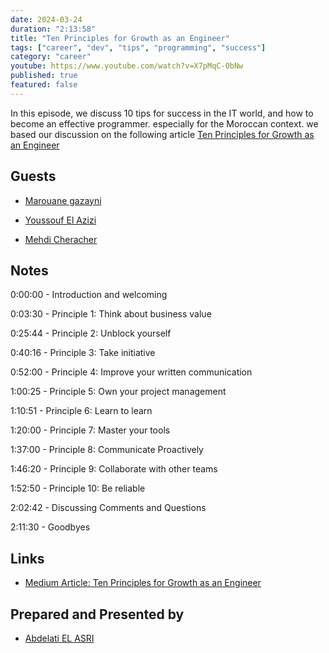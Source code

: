 ```yaml
---
date: 2024-03-24
duration: "2:13:58"
title: "Ten Principles for Growth as an Engineer"
tags: ["career", "dev", "tips", "programming", "success"]
category: "career"
youtube: https://www.youtube.com/watch?v=X7pMqC-0bNw
published: true
featured: false
---
```


In this episode, we discuss 10 tips for success in the IT world, and how to become an effective programmer. especially for the Moroccan context.
we based our discussion on the following article [Ten Principles for Growth as an Engineer](https://medium.com/@daniel.heller/ten-principles-for-growth-69015e08c35b)

## Guests

- [Marouane gazayni](https://twitter.com/mgazanayi)
  
- [Youssouf El Azizi](https://elazizi.com/)

- [Mehdi Cheracher](https://twitter.com/Mehdi_Cheracher)

## Notes

0:00:00 - Introduction and welcoming

0:03:30 - Principle 1: Think about business value

0:25:44 - Principle 2: Unblock yourself

0:40:16 - Principle 3: Take initiative

0:52:00 - Principle 4: Improve your written communication

1:00:25 - Principle 5: Own your project management

1:10:51 - Principle 6: Learn to learn

1:20:00 - Principle 7: Master your tools

1:37:00 - Principle 8: Communicate Proactively

1:46:20 - Principle 9: Collaborate with other teams

1:52:50 - Principle 10: Be reliable

2:02:42 - Discussing Comments and Questions

2:11:30 - Goodbyes

## Links

- [Medium Article: Ten Principles for Growth as an Engineer](https://medium.com/@daniel.heller/ten-principles-for-growth-69015e08c35b)

## Prepared and Presented by

- [Abdelati EL ASRI](https://twitter.com/kaizendae)
